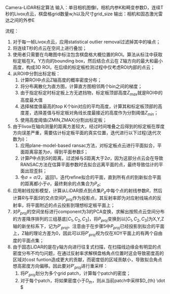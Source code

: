 Camera-LiDAR标定算法
输入：单目相机图像I，相机内参K和畸变参数D，连续T秒的Livox点云，棋盘格grid数量w,h以及尺寸grid_size
输出：相机和固态激光雷达之间的外参E

流程：
1. 对于每一帧Livox点云，应用statistical outlier removal过滤掉其中的噪点；
2. 将连续T秒的点云在空间上进行叠加；
3. 使用者只需要在鸟瞰图中标注包含棋盘格大概位置的ROI。算法从标注中获取标定板在X，Y方向的bounding box，然后结合点云在
Z轴方向的最大和最小高度，构成3D ROI，在后续的标定板检测过程中仅考虑ROI内部的点云；
4. 从ROI中分割出标定板：
	1. 计算ROI中点云Z轴高度的概率密度分布；
	2. 将分布离散化为直方图，计算直方图相邻两个bin之间的梯度；
	3. 由于指定标定时标定板上方无遮挡物，标定板顶部高度$Z_{max}$就是ROI中的高度最大值
	4. 选择梯度值最高的top K个bin对应的平均高度，计算其和标定板顶部的高度差，选择差值与标定板对角线长度最接近的高度作为分割阈值$Z_{min}$；
	5. 使用高度阈值(ZMIN,ZMAX)分割出标定板；
 5. 由于livox在轴向测量的距离方差较大，经过时间堆叠之后得到的标定板在厚度方向误差严重，需要估计标定板平面的真实位置，迭代进行以下过程(迭代次数为i)：
	 1. 应用plane-model-based ransac方法，对标定板点云进行平面拟合，平面距离容差为$\sigma$，得到平面参数$S$；
	 2. 计算$P$中点到$S$的距离，过滤掉与$S$距离大于$2\sigma$，因为这部分点云会在导致RANSAC方法在估算平面参数时去拟合远离平面的点，最终导致估计的平面出现歪斜；
	 3. 令$\sigma = \sigma / 2$，返回1，迭代refine拟合的平面，直到所有点的到新拟合平面的距离都小于$\sigma$，最终剩余的点集合为$P_{\sigma}$;
 6. 应用射线投影模型，计算从LiDAR原点到点集$P_{\sigma}$中每个点的射线参数$R$，然后计算$R$与平面$S$的交点空间$P_{proj}$作为投影点，其反射率即为对应射线端点的反射率，将平面附近的点云投影到理想标定板平面上；
 7. 对$P_{proj}$的空间坐标进行component为3的PCA变换，求解出按照点云空间分布的方差降序排列的三组基底$[C_1,C_2,C_3]$，将$P_{proj}$变换到以$[C_1,C_2,C_3]$为X,Y,Z轴的新坐标系下，记为$P'_{proj}$。注意由于在步骤5中$P_{proj}$已经投影到拟合的平面上，Z轴的理论方差为0，因此可以将$P'_{proj}$视为仅在XOY平面上的有两个自由度的平面点集；
 7. 由于固态LiDAR的是在y轴方向进行往复式扫描，在扫描线边缘会有明显的点密度分布不均匀问题，在通过反射率求解棋盘格角点位置时这会导致密度高的区域对cost funtion造成更大的贡献，而密度低的区域贡献小，导致拟合角点想高密度方向偏移。因此要对$P'_{proj}$进行重采样：
	 1. 将$P'_{proj}$划分为多个grid patch，计算每个patch的密度；
	 2. 对于每个patch，将如果密度小于$D_{th}$，则从当前patch中采样$D_{th} \dot $